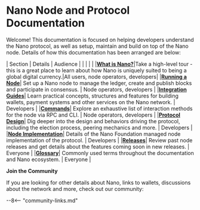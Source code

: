 # Nano Node and Protocol Documentation
Welcome! This documentation is focused on helping developers understand the Nano protocol, as well as setup, maintain and build on top of the Nano node. Details of how this documentation has been arranged are below:

| Section | Details | Audience |
| | | |
|<span class="no-break">**[What is Nano?](what-is-nano/overview.md)**</span>|Take a high-level tour - this is a great place to learn about how Nano is uniquely suited to being a global digital currency.|All users, node operators, developers|
|<span class="no-break">**[Running a Node](running-a-node/overview.md)**</span>| Set up a Nano node to manage the ledger, create and publish blocks and participate in consensus. | Node operators, developers  |
|<span class="no-break">**[Integration Guides](integration-guides/the-basics.md)**</span>| Learn practical concepts, structures and features for building wallets, payment systems and other services on the Nano network. | Developers  |
|<span class="no-break">**[Commands](commands/rpc-protocol.md)**</span>|  Explore an exhaustive list of interaction methods for the node via RPC and CLI. | Node operators, developers |
|<span class="no-break">**[Protocol Design](protocol-design/introduction.md)**</span>| Dig deeper into the design and behaviors driving the protocol, including the election process, peering mechanics and more. | Developers |
|<span class="no-break">**[Node Implementation](node-implementation/introduction.md)**</span>| Details of the Nano Foundation managed node implementation of the protocol. | Developers |
|<span class="no-break">**[Releases](releases/node-releases.md)**</span>| Review past node releases and get details about the features coming soon in new releases.  | Everyone  |
|<span class="no-break">**[Glossary](glossary.md)**</span>| Commonly used terms throughout the documentation and Nano ecosystem.  | Everyone  |

**Join the Community**

If you are looking for other details about Nano, links to wallets, discussions about the network and more, check out our community:

--8<-- "community-links.md"